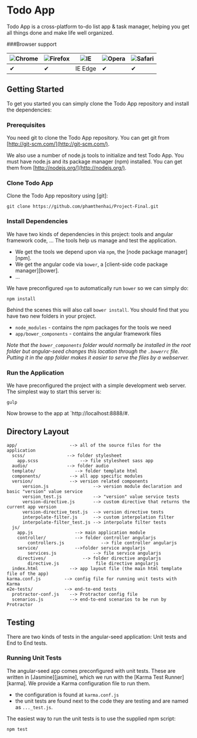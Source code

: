 # Todo App

Todo App is a cross-platform to-do list app & task manager, helping you get all things done and make life well organized.


###Browser support

![Chrome](https://raw.github.com/alrra/browser-logos/master/chrome/chrome_48x48.png) | ![Firefox](https://raw.github.com/alrra/browser-logos/master/firefox/firefox_48x48.png) | ![IE](https://raw.github.com/alrra/browser-logos/master/internet-explorer/internet-explorer_48x48.png) | ![Opera](https://raw.github.com/alrra/browser-logos/master/opera/opera_48x48.png) | ![Safari](https://raw.github.com/alrra/browser-logos/master/safari/safari_48x48.png)
--- | --- | --- | --- | --- |
 ✔ | ✔ | IE Edge | ✔ | ✔ |


## Getting Started

To get you started you can simply clone the Todo App repository and install the dependencies:

### Prerequisites

You need git to clone the Todo App repository. You can get git from
[http://git-scm.com/](http://git-scm.com/).

We also use a number of node.js tools to initialize and test Todo App. You must have node.js and
its package manager (npm) installed.  You can get them from [http://nodejs.org/](http://nodejs.org/).

### Clone Todo App

Clone the Todo App repository using [git]:

```
git clone https://github.com/phamthenhai/Project-Final.git
```


### Install Dependencies

We have two kinds of dependencies in this project: tools and angular framework code, ...  The tools help
us manage and test the application.

* We get the tools we depend upon via `npm`, the [node package manager][npm].
* We get the angular code via `bower`, a [client-side code package manager][bower].
* ...

We have preconfigured `npm` to automatically run `bower` so we can simply do:

```
npm install
```

Behind the scenes this will also call `bower install`.  You should find that you have two new
folders in your project.

* `node_modules` - contains the npm packages for the tools we need
* `app/bower_components` - contains the angular framework files

*Note that the `bower_components` folder would normally be installed in the root folder but
angular-seed changes this location through the `.bowerrc` file.  Putting it in the app folder makes
it easier to serve the files by a webserver.*

### Run the Application

We have preconfigured the project with a simple development web server.  The simplest way to start
this server is:

```
gulp
```

Now browse to the app at `http://localhost:8888/#.



## Directory Layout

```
app/                    --> all of the source files for the application
  scss/                --> folder stylesheet
    app.scss                --> file stylesheet sass app
  audio/               --> folder audio
  template/               --> folder template html
  components/           --> all app specific modules
  version/              --> version related components
      version.js                 --> version module declaration and basic "version" value service
      version_test.js            --> "version" value service tests
      version-directive.js       --> custom directive that returns the current app version
      version-directive_test.js  --> version directive tests
      interpolate-filter.js      --> custom interpolation filter
      interpolate-filter_test.js --> interpolate filter tests
  js/
    app.js                --> main application module
    controller/           --> folder controller angularjs
        controllers.js              --> file controller angularjs
    service/              -->folder service angularjs
        services.js              --> file service angularjs
    directives/              --> folder directive angularjs
        directive.js              file directive angularjs
  index.html            --> app layout file (the main html template file of the app)
karma.conf.js         --> config file for running unit tests with Karma
e2e-tests/            --> end-to-end tests
  protractor-conf.js    --> Protractor config file
  scenarios.js          --> end-to-end scenarios to be run by Protractor
```

## Testing

There are two kinds of tests in the angular-seed application: Unit tests and End to End tests.

### Running Unit Tests

The angular-seed app comes preconfigured with unit tests. These are written in
[Jasmine][jasmine], which we run with the [Karma Test Runner][karma]. We provide a Karma
configuration file to run them.

* the configuration is found at `karma.conf.js`
* the unit tests are found next to the code they are testing and are named as `..._test.js`.

The easiest way to run the unit tests is to use the supplied npm script:

```
npm test
```

